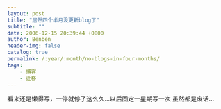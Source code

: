 ```yaml
---
layout: post
title: "居然四个半月没更新blog了"
subtitle: ""
date: 2006-12-15 20:39:44 +0800
author: Benben
header-img: false
catalog: true
permalink: /:year/:month/no-blogs-in-four-months/
tags:
    - 博客
    - 迁移
---
```


看来还是懒得写，一停就停了这么久...以后固定一星期写一次 虽然都是废话...